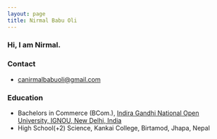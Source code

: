 ```yaml
---
layout: page
title: Nirmal Babu Oli
---
```


###  Hi, I am Nirmal.


### Contact
* [canirmalbabuoli@gmail.com](mailto:canirmalbabuoli@gmail.com)

<!-- ### Profiles
* [CV](resources/CV.pdf)
* [Northland College Faculty Profile](http://www.northland.edu/academics-faculty-profiles.htm?id=111)
* [ResearchGate](https://www.researchgate.net/profile/Derek_Ogle/) / [Orcid](http://orcid.org/0000-0002-0370-9299) / [Google Scholar](http://scholar.google.com/citations?user=Xt9IgGkAAAAJ) / [Microsoft Academic Search](http://academic.research.microsoft.com/Author/34361005/derek-h-ogle) / [Academia.edu](http://northland.academia.edu/DerekOgle) -->

### Education
* Bachelors in Commerce (BCom.), [Indira Gandhi National Open University, IGNOU, New Delhi, India](http://www.ignou.ac.in/)
* High School(+2) Science, Kankai College, Birtamod, Jhapa, Nepal   
